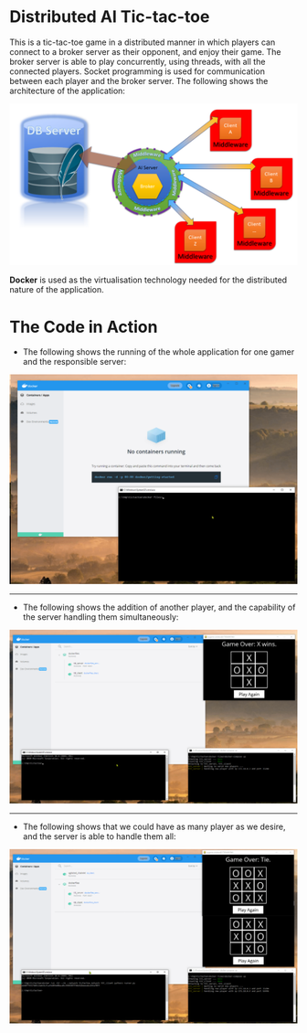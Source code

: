 # Distributed AI Tic-tac-toe

This is a tic-tac-toe game in a distributed manner in which players can connect to a broker server as their opponent, and enjoy their game. The broker server is able to play concurrently, using threads, with all the connected players. Socket programming is used for communication between each player and the broker server. The following shows the architecture of the application:

![](visual_demonstration/architecture.png)

__Docker__ is used as the virtualisation technology needed for the distributed nature of the application.

# The Code in Action

* The following shows the running of the whole application for one gamer and the responsible server:

![](visual_demonstration/1.gif)

---

* The following shows the addition of another player, and the capability of the server handling them simultaneously:

![](visual_demonstration/2.gif)

---

* The following shows that we could have as many player as we desire, and the server is able to handle them all:

![](visual_demonstration/3.gif)

